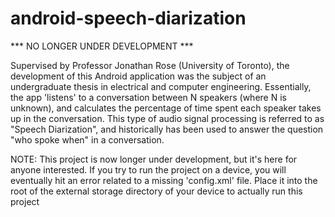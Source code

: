 # android-speech-diarization
*** NO LONGER UNDER DEVELOPMENT ***

Supervised by Professor Jonathan Rose (University of Toronto), the development
of this Android application was the subject of an undergraduate thesis in 
electrical and computer engineering. Essentially, the app 'listens' to a 
conversation between N speakers (where N is unknown), and calculates the 
percentage of time spent each speaker takes up in the conversation. This type 
of audio signal processing is referred to as "Speech Diarization", and 
historically has been used to answer the question "who spoke when" in a 
conversation.

NOTE: This project is now longer under development, but it's here for anyone 
interested. If you try to run the project on a device, you will eventually hit
an error related to a missing 'config.xml' file. Place it into the root 
of the external storage directory of your device to actually run this project 

